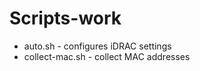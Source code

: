 # Scripts-work
- auto.sh         - configures iDRAC settings
- collect-mac.sh  - collect MAC addresses

